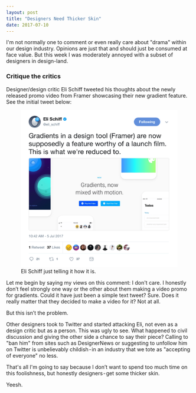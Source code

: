 ```yaml
---
layout: post
title: "Designers Need Thicker Skin"
date: 2017-07-10
---
```



I'm not normally one to comment or even really care about "drama" within our design industry. Opinions are just that and should just be consumed at face value. But this week I was moderately annoyed with a subset of designers in design-land.

### Critique the critics

Designer/design critic Eli Schiff tweeted his thoughts about the newly released promo video from Framer showcasing their new gradient feature. See the initial tweet below:

<figure>
    <img src="/public/images/eli-schiff-twitter.webp" alt="Eli's Tweet">
    <figcaption>Eli Schiff just telling it how it is.</figcaption>
</figure>

Let me begin by saying my views on this comment: I don't care. I honestly don’t feel strongly one way or the other about them making a video promo for gradients. Could it have just been a simple text tweet? Sure. Does it really matter that they decided to make a video for it? Not at all.

But this isn’t the problem.

Other designers took to Twitter and started attacking Eli, not even as a design critic but as a person. This was ugly to see. What happened to civil discussion and giving the other side a chance to say their piece? Calling to "ban him" from sites such as DesignerNews or suggesting to unfollow him on Twitter is unbelievably childish - in an industry that we tote as "accepting of everyone" no less.

That's all I'm going to say because I don’t want to spend too much time on this foolishness, but honestly designers - get some thicker skin.

Yeesh.
